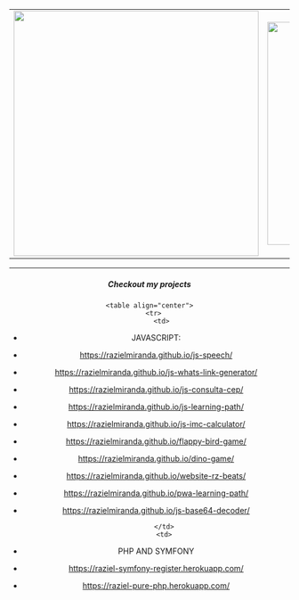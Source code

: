 <center>
    <table align="center">
      <tr>
          <td>
              <img width="440px" align="center" src="https://github-readme-stats.vercel.app/api?username=razielmiranda&count_private=true&hide_border=true" />
          </td>
          <td>
              <img width="400px" align="center" src="https://github-readme-stats.vercel.app/api/top-langs/?username=razielmiranda&hide=html&layout=compact&count_private=true&hide_border=true" /> 
          </td>
      </tr>  
    </table>
</center>

<hr>


<center>
    <h5>Checkout my projects</h5>
    
    <table align="center">
      <tr>
          <td>
              
- JAVASCRIPT:
 - https://razielmiranda.github.io/js-speech/
- https://razielmiranda.github.io/js-whats-link-generator/
- https://razielmiranda.github.io/js-consulta-cep/
- https://razielmiranda.github.io/js-learning-path/
- https://razielmiranda.github.io/js-imc-calculator/

- https://razielmiranda.github.io/flappy-bird-game/
- https://razielmiranda.github.io/dino-game/
- https://razielmiranda.github.io/website-rz-beats/
- https://razielmiranda.github.io/pwa-learning-path/
- https://razielmiranda.github.io/js-base64-decoder/
          
          </td>
          <td>

- PHP AND SYMFONY
- https://raziel-symfony-register.herokuapp.com/
- https://raziel-pure-php.herokuapp.com/
          </td>
      </tr>  
    </table>
</center>
